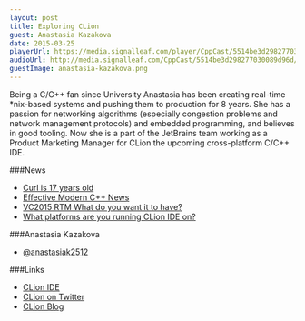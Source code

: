 ```yaml
---
layout: post
title: Exploring CLion
guest: Anastasia Kazakova
date: 2015-03-25
playerUrl: https://media.signalleaf.com/player/CppCast/5514be3d298277030089d96d/
audioUrl: http://media.signalleaf.com/CppCast/5514be3d298277030089d96d/Episode5.output.mp3
guestImage: anastasia-kazakova.png
---
```


Being a C/C++ fan since University Anastasia has been creating real-time *nix-based systems and pushing them to production for 8 years. She has a passion for networking algorithms (especially congestion problems and network management protocols) and embedded programming, and believes in good tooling. Now she is a part of the JetBrains team working as a Product Marketing Manager for CLion the upcoming cross-platform C/C++ IDE.

###News

 - [Curl is 17 years old](http://daniel.haxx.se/blog/2015/03/20/curl-17-years-old-today/)
 - [Effective Modern C++ News](http://scottmeyers.blogspot.com/2015/03/emc-news-new-excerpt-upcoming-webcast.html)
 - [VC2015 RTM What do you want it to have?](http://www.reddit.com/r/cpp/comments/2zs2ob/vc_2015_rtm_what_do_you_want_it_to_have/)
 - [What platforms are you running CLion IDE on?](https://polldaddy.com/poll/8745367/?view=results)
 
###Anastasia Kazakova

 - [@anastasiak2512](https://twitter.com/anastasiak2512)
 
###Links

 - [CLion IDE](https://www.jetbrains.com/clion/)
 - [CLion on Twitter](https://twitter.com/clion_ide)
 - [CLion Blog](http://blog.jetbrains.com/clion/)

